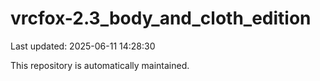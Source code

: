 # vrcfox-2.3_body_and_cloth_edition

Last updated: 2025-06-11 14:28:30

This repository is automatically maintained.
